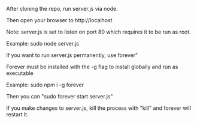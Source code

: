 After cloning the repo, run server.js via node.

Then open your browser to http://localhost

Note: server.js is set to listen on port 80 which requires it to be run as root.

Example: sudo node server.js


If you want to run server.js permanently, use forever"

Forever must be installed with the -g flag to install globally and run as executable

Example: sudo npm i -g forever 

Then you can "sudo forever start server.js"

If you make changes to server.js, kill the process with "kill" and forever will restart it.
